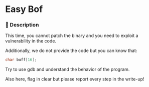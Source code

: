 # Easy Bof

### 📄 Description
This time, you cannot patch the binary and you 
need to exploit a vulnerability in the code.

Additionally, we do not provide the code but you can know that:
```c
char buff[16];
```

Try to use gdb and understand the behavior of the program.

Also here, flag in clear but please report every step in the write-up!
